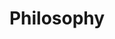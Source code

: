 ---
layout: category-archive
title: Philosophy
image: \assets\img\impacts\philosophy.png
permalink: /category/philosophy/
pagination: 
  enabled: true
  category: philosophy
  permalink: /:num/
---